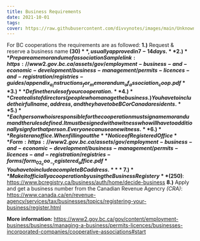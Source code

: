 ```yaml
---
title: Business Requirements
date: 2021-10-01
tags: 
cover: https://raw.githubusercontent.com/divvynotes/images/main/Unknown.png
---
```

For BC cooperations the requirements are as followed:
**1.)** Request & reserve a business name **($30)**, usually approved in 7-14 days.
**2.)** Prepare a memorandum of association
Sample link: https://www2.gov.bc.ca/assets/gov/employment-business-and-economic-development/business-management/permits-licences-and-registration/registries-guides/appendix_a_instructions_for_memorandum_of_association_coop.pdf
**3.)** Define the rules of your cooperation.
**4.)** Create a list of directors (people who manage the business.) You have to include their full  name, address, and they have to be BC or Canada residents.
**5.)** Each person who is responsible for the cooperation must sign a memorandum and the rules defined. It must be signed with a witness who will have to additionally sign for that person. Every one can use one witness.
**6.)** Register an office. When filling out the **Notice of Registered Office**  Form: https://www2.gov.bc.ca/assets/gov/employment-business-and-economic-development/business-management/permits-licences-and-registration/registries-forms/form_02_coo_-_registered_office.pdf 
*You have to include a complete BC address.*
**7.)** Make it officially a cooperation by using the Business Registery **($250)**: https://www.bcregistry.ca/business/auth/home/decide-business
**8.)** Apply and get a business number from the Canadian Revenue Agencry *(CRA)*: https://www.canada.ca/en/revenue-agency/services/tax/businesses/topics/registering-your-business/register.html

**More information:**
https://www2.gov.bc.ca/gov/content/employment-business/business/managing-a-business/permits-licences/businesses-incorporated-companies/cooperative-associations#start
